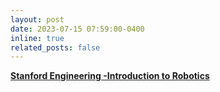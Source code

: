 ```yaml
---
layout: post
date: 2023-07-15 07:59:00-0400
inline: true
related_posts: false
---
```

[**Stanford Engineering -Introduction to Robotics**](https://see.stanford.edu/Course/CS223A)